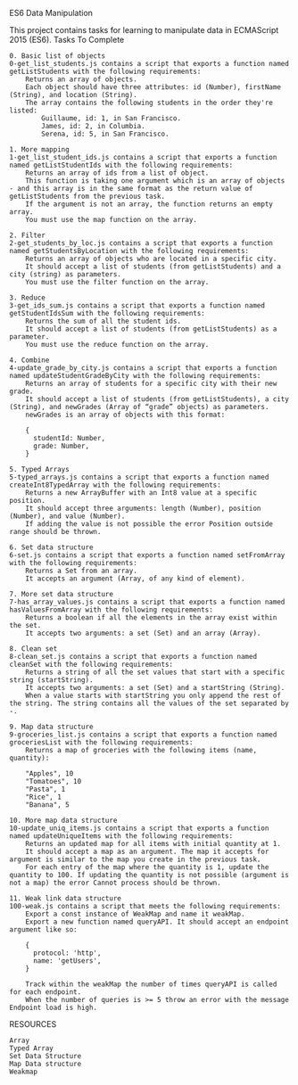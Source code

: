 ES6 Data Manipulation

This project contains tasks for learning to manipulate data in ECMAScript 2015 (ES6).
Tasks To Complete

    0. Basic list of objects
    0-get_list_students.js contains a script that exports a function named getListStudents with the following requirements:
        Returns an array of objects.
        Each object should have three attributes: id (Number), firstName (String), and location (String).
        The array contains the following students in the order they're listed:
            Guillaume, id: 1, in San Francisco.
            James, id: 2, in Columbia.
            Serena, id: 5, in San Francisco.

    1. More mapping
    1-get_list_student_ids.js contains a script that exports a function named getListStudentIds with the following requirements:
        Returns an array of ids from a list of object.
        This function is taking one argument which is an array of objects - and this array is in the same format as the return value of getListStudents from the previous task.
        If the argument is not an array, the function returns an empty array.
        You must use the map function on the array.

    2. Filter
    2-get_students_by_loc.js contains a script that exports a function named getStudentsByLocation with the following requirements:
        Returns an array of objects who are located in a specific city.
        It should accept a list of students (from getListStudents) and a city (string) as parameters.
        You must use the filter function on the array.

    3. Reduce
    3-get_ids_sum.js contains a script that exports a function named getStudentIdsSum with the following requirements:
        Returns the sum of all the student ids.
        It should accept a list of students (from getListStudents) as a parameter.
        You must use the reduce function on the array.

    4. Combine
    4-update_grade_by_city.js contains a script that exports a function named updateStudentGradeByCity with the following requirements:
        Returns an array of students for a specific city with their new grade.
        It should accept a list of students (from getListStudents), a city (String), and newGrades (Array of “grade” objects) as parameters.
        newGrades is an array of objects with this format:

        {
          studentId: Number,
          grade: Number,
        }

    5. Typed Arrays
    5-typed_arrays.js contains a script that exports a function named createInt8TypedArray with the following requirements:
        Returns a new ArrayBuffer with an Int8 value at a specific position.
        It should accept three arguments: length (Number), position (Number), and value (Number).
        If adding the value is not possible the error Position outside range should be thrown.

    6. Set data structure
    6-set.js contains a script that exports a function named setFromArray with the following requirements:
        Returns a Set from an array.
        It accepts an argument (Array, of any kind of element).

    7. More set data structure
    7-has_array_values.js contains a script that exports a function named hasValuesFromArray with the following requirements:
        Returns a boolean if all the elements in the array exist within the set.
        It accepts two arguments: a set (Set) and an array (Array).

    8. Clean set
    8-clean_set.js contains a script that exports a function named cleanSet with the following requirements:
        Returns a string of all the set values that start with a specific string (startString).
        It accepts two arguments: a set (Set) and a startString (String).
        When a value starts with startString you only append the rest of the string. The string contains all the values of the set separated by -.

    9. Map data structure
    9-groceries_list.js contains a script that exports a function named groceriesList with the following requirements:
        Returns a map of groceries with the following items (name, quantity):

        "Apples", 10
        "Tomatoes", 10
        "Pasta", 1
        "Rice", 1
        "Banana", 5

    10. More map data structure
    10-update_uniq_items.js contains a script that exports a function named updateUniqueItems with the following requirements:
        Returns an updated map for all items with initial quantity at 1.
        It should accept a map as an argument. The map it accepts for argument is similar to the map you create in the previous task.
        For each entry of the map where the quantity is 1, update the quantity to 100. If updating the quantity is not possible (argument is not a map) the error Cannot process should be thrown.

    11. Weak link data structure
    100-weak.js contains a script that meets the following requirements:
        Export a const instance of WeakMap and name it weakMap.
        Export a new function named queryAPI. It should accept an endpoint argument like so:

        {
          protocol: 'http',
          name: 'getUsers',
        }

        Track within the weakMap the number of times queryAPI is called for each endpoint.
        When the number of queries is >= 5 throw an error with the message Endpoint load is high.

RESOURCES

    Array
    Typed Array
    Set Data Structure
    Map Data structure
    Weakmap


